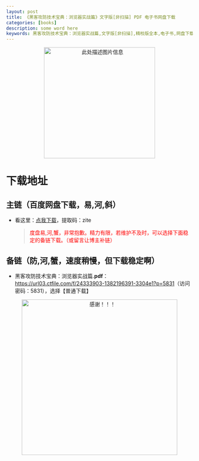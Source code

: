 ```yaml
---
layout: post
title: 《黑客攻防技术宝典：浏览器实战篇》文字版[非扫描] PDF 电子书网盘下载
categories: [books]
description: some word here
keywords: 黑客攻防技术宝典：浏览器实战篇,文字版[非扫描],精校版全本,电子书,网盘下载
---
```


<div align="center"><img src="https://pic.imgdb.cn/item/67062fc2d29ded1a8c770e20.png" alt="此处描述图片信息" width="300px" height="auto"></div>

# 下载地址

## 主链（百度网盘下载，易,河,斜）

- 看这里：[点我下载](https://pan.baidu.com/s/1iMXUbSbtZQZjDcqDmnWUyw?pwd=zite)，提取码：zite

  > <p style="color:red" >度盘易,河,蟹，非常抱歉。精力有限，若维护不及时，可以选择下面稳定的备链下载。（或留言让博主补链）</p>

## 备链（防,河,蟹，速度稍慢，但下载稳定啊）

- 黑客攻防技术宝典：浏览器实战篇.**pdf**：<https://url03.ctfile.com/f/24333903-1382196391-3304e1?p=5831>（访问密码：5831），选择【普通下载】

<div align="center"><img src="https://pic.imgdb.cn/item/6707df6bd29ded1a8ce37031.gif" alt="感谢！！！" width="420px" height="auto"/></div>
